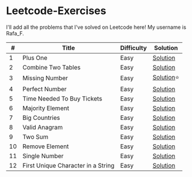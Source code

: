 # Leetcode-Exercises

I'll add all the problems that I've solved on Leetcode here! My username is Rafa_F.

|#|Title|Difficulty|Solution|
|---|---|---|---|
|1|Plus One|Easy|[Solution]()|
|2|Combine Two Tables|Easy|[Solution]()|
|3|Missing Number|Easy|[Solution](https://leetcode.com/problems/missing-number/solutions/7071907/missing-number-problem-by-rafa_f-40w2/)⭐|
|4|Perfect Number|Easy|[Solution]()|
|5|Time Needed To Buy Tickets|Easy|[Solution]()|
|6|Majority Element|Easy|[Solution]()|
|7|Big Countries|Easy|[Solution]()|
|8|Valid Anagram|Easy|[Solution]()|
|9|Two Sum|Easy|[Solution]()|
|10|Remove Element|Easy|[Solution]()|
|11|Single Number|Easy|[Solution]()|
|12|First Unique Character in a String|Easy|[Solution]()|
